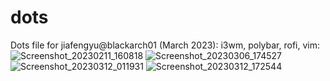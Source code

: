 # dots
Dots file for jiafengyu@blackarch01 (March 2023):
i3wm, polybar, rofi, vim:
![Screenshot_20230211_160818](https://user-images.githubusercontent.com/48167665/218281302-0b4ba06d-90b2-46b6-895c-ed20a7e9979a.png)
![Screenshot_20230306_174527](https://user-images.githubusercontent.com/48167665/224574433-adde4850-4941-419f-a7d8-a01c9fcbed39.png)
![Screenshot_20230312_011931](https://user-images.githubusercontent.com/48167665/224574481-2f22884b-570b-4979-b576-d60e7a745541.png)
![Screenshot_20230312_172544](https://user-images.githubusercontent.com/48167665/224574605-8eb4cd08-9cda-49cd-9de2-d05d78aacde6.png)




